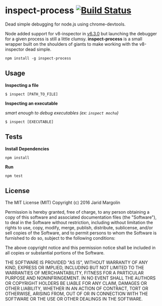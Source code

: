 # inspect-process [![Build Status](https://travis-ci.org/jaridmargolin/inspect-process.png)](https://travis-ci.org/jaridmargolin/inspect-process)

Dead simple debugging for node.js using chrome-devtools.

Node added support for v8-inspector in [v6.3.0](https://github.com/nodejs/node/blob/master/doc/changelogs/CHANGELOG_V6.md#6.3.0) but launching the debugger for a given process is still a little clumsy. **inspect-process** is a small wrapper built on the shoulders of giants to make working with the v8-inspector dead simple.

`npm install -g inspect-process`


## Usage

**Inspecting a file**

```
$ inspect [PATH_TO_FILE]
```

**Inspecting an executable**

*smart enough to debug executables (ex: `inspect mocha`)*

```
$ inspect [EXECUTABLE]
```

## Tests

**Install Dependencies**

```
npm install
```

**Run**

```
npm test
```

## License

The MIT License (MIT) Copyright (c) 2016 Jarid Margolin

Permission is hereby granted, free of charge, to any person obtaining a copy of this software and associated documentation files (the "Software"), to deal in the Software without restriction, including without limitation the rights to use, copy, modify, merge, publish, distribute, sublicense, and/or sell copies of the Software, and to permit persons to whom the Software is furnished to do so, subject to the following conditions:

The above copyright notice and this permission notice shall be included in all copies or substantial portions of the Software.

THE SOFTWARE IS PROVIDED "AS IS", WITHOUT WARRANTY OF ANY KIND, EXPRESS OR IMPLIED, INCLUDING BUT NOT LIMITED TO THE WARRANTIES OF MERCHANTABILITY, FITNESS FOR A PARTICULAR PURPOSE AND NONINFRINGEMENT. IN NO EVENT SHALL THE AUTHORS OR COPYRIGHT HOLDERS BE LIABLE FOR ANY CLAIM, DAMAGES OR OTHER LIABILITY, WHETHER IN AN ACTION OF CONTRACT, TORT OR OTHERWISE, ARISING FROM, OUT OF OR IN CONNECTION WITH THE SOFTWARE OR THE USE OR OTHER DEALINGS IN THE SOFTWARE.